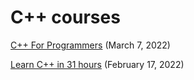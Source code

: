 # C++ courses

[C++ For Programmers](https://www.udacity.com/course/c-for-programmers--ud210) (March 7, 2022)

[Learn C++ in 31 hours](https://www.freecodecamp.org/news/learn-c-with-free-31-hour-course/) (February 17, 2022)
